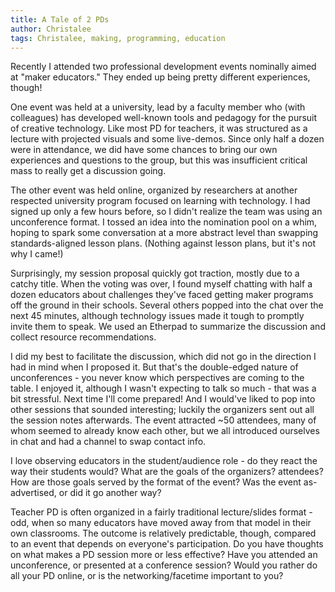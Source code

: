 ```yaml
---
title: A Tale of 2 PDs
author: Christalee
tags: Christalee, making, programming, education
---
```


Recently I attended two professional development events nominally aimed at "maker educators." They ended up being pretty different experiences, though!
<!--more-->

One event was held at a university, lead by a faculty member who (with colleagues) has developed well-known tools and pedagogy for the pursuit of creative technology. Like most PD for teachers, it was structured as a lecture with projected visuals and some live-demos. Since only half a dozen were in attendance, we did have some chances to bring our own experiences and questions to the group, but this was insufficient critical mass to really get a discussion going.

The other event was held online, organized by researchers at another respected university program focused on learning with technology. I had signed up only a few hours before, so I didn't realize the team was using an unconference format. I tossed an idea into the nomination pool on a whim, hoping to spark some conversation at a more abstract level than swapping standards-aligned lesson plans. (Nothing against lesson plans, but it's not why I came!)

Surprisingly, my session proposal quickly got traction, mostly due to a catchy title. When the voting was over, I found myself chatting with half a dozen educators about challenges they've faced getting maker programs off the ground in their schools. Several others popped into the chat over the next 45 minutes, although technology issues made it tough to promptly invite them to speak. We used an Etherpad to summarize the discussion and collect resource recommendations.

I did my best to facilitate the discussion, which did not go in the direction I had in mind when I proposed it. But that's the double-edged nature of unconferences - you never know which perspectives are coming to the table. I enjoyed it, although I wasn't expecting to talk so much - that was a bit stressful. Next time I'll come prepared! And I would've liked to pop into other sessions that sounded interesting; luckily the organizers sent out all the session notes afterwards. The event attracted ~50 attendees, many of whom seemed to already know each other, but we all introduced ourselves in chat and had a channel to swap contact info.

I love observing educators in the student/audience role - do they react the way their students would? What are the goals of the organizers? attendees? How are those goals served by the format of the event? Was the event as-advertised, or did it go another way? 

Teacher PD is often organized in a fairly traditional lecture/slides format - odd, when so many educators have moved away from that model in their own classrooms. The outcome is relatively predictable, though, compared to an event that depends on everyone's participation. Do you have thoughts on what makes a PD session more or less effective? Have you attended an unconference, or presented at a conference session? Would you rather do all your PD online, or is the networking/facetime important to you?
